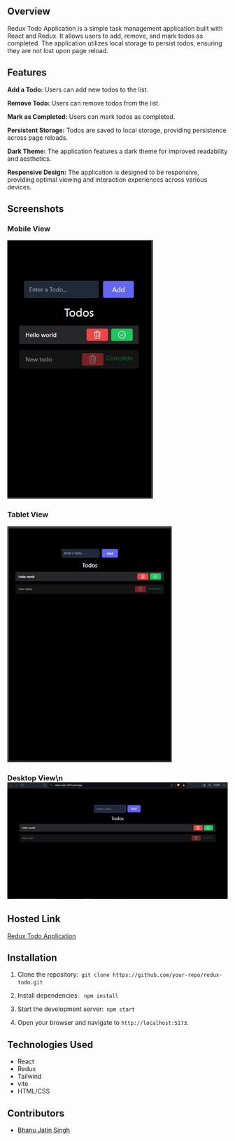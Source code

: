 ## Overview

Redux Todo Application is a simple task management application built with React and Redux. It allows users to add, remove, and mark todos as completed. The application utilizes local storage to persist todos, ensuring they are not lost upon page reload.

## Features

**Add a Todo:**
Users can add new todos to the list.

**Remove Todo:** Users can remove todos from the list.

**Mark as Completed:** Users can mark todos as completed.

**Persistent Storage:** Todos are saved to local storage, providing persistence across page reloads.

**Dark Theme:** The application features a dark theme for improved readability and aesthetics.

**Responsive Design:** The application is designed to be responsive, providing optimal viewing and interaction experiences across various devices.

## Screenshots

### Mobile View

![Mobile View](./screenshots/mobile.png)

### Tablet View

![Tablet View](./screenshots/tablet.png)

### Desktop View\n![Desktop View](./screenshots/desktop.png)

## Hosted Link

[Redux Todo Application](https://redux-todo-2024.vercel.app/)

## Installation

1. Clone the repository:`  git clone https://github.com/your-repo/redux-todo.git  `

2. Install dependencies:
   `  npm install  `
3. Start the development server:`  npm start  `
4. Open your browser and navigate to `http://localhost:5173`.

## Technologies Used

- React
- Redux
- Tailwind
- vite
- HTML/CSS

## Contributors

- [Bhanu Jatin Singh](https://github.com/bhanujatin)

